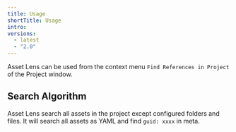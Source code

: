 ```yaml
---
title: Usage
shortTitle: Usage
intro:
versions:
  - latest
  - "2.0"
---
```


Asset Lens can be used from the context menu `Find References in Project` of the Project window.

## Search Algorithm

Asset Lens search all assets in the project except configured folders and files.
It will search all assets as YAML and find `guid: xxxx` in meta.
